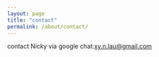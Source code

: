 ```yaml
---
layout: page
title: "contact"
permalink: /about/contact/
---
```


contact Nicky via google chat:xy.n.lau@gmail.com 
